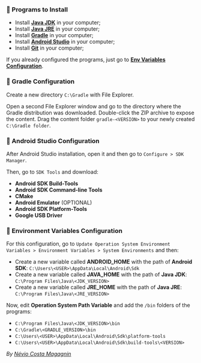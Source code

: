 ### :beginner: Programs to Install

- Install **[Java JDK](https://www.oracle.com/br/java/technologies/javase/javase-jdk8-downloads.html)** in your computer;
- Install **[Java JRE](https://docs.oracle.com/goldengate/1212/gg-winux/GDRAD/java.htm#BGBFJHAB)** in your computer;
- Install **[Gradle](https://gradle.org/install/)** in your computer;
- Install **[Android Studio](https://developer.android.com/studio)** in your computer;
- Install **[Git](https://git-scm.com/downloads)** in your computer;

If you already configured the programs, just go to **[Env Variables Configuration](https://github.com/NEVI0/how-to-configure-mobile-environment#pencil-environment-variables-configuration)**.

### :small_orange_diamond: Gradle Configuration

Create a new directory `C:\Gradle` with File Explorer.

Open a second File Explorer window and go to the directory where the Gradle distribution was downloaded. Double-click the ZIP archive to expose the content. Drag the content folder `gradle-<VERSION>` to your newly created `C:\Gradle folder`.

### :small_orange_diamond: Android Studio Configuration

After Android Studio installation, open it and then go to `Configure > SDK Manager`.

Then, go to `SDK Tools` and download:
- **Android SDK Build-Tools**
- **Android SDK Command-line Tools**
- **CMake**
- **Android Emulator** (OPTIONAL)
- **Android SDK Platform-Tools**
- **Google USB Driver**

### :pencil: Environment Variables Configuration

For this configuration, go to `Update Operation System Environment Variables > Environment Variables > System Environments` and then:

- Create a new variable called **ANDROID_HOME** with the path of **Android SDK**: `C:\Users\<USER>\AppData\Local\Android\Sdk`
- Create a new variable called **JAVA_HOME** with the path of **Java JDK**: `C:\Program Files\Java\<JDK_VERSION>`
- Create a new variable called **JRE_HOME** with the path of **Java JRE**: `C:\Program Files\Java\<JRE_VERSION>`

Now, edit **Operation System Path Variable** and add the `/bin` folders of the programs:

- `C:\Program Files\Java\<JDK_VERSION>\bin`
- `C:\Gradle\<GRADLE_VERSION>\bin`
- `C:\Users\<USER>\AppData\Local\Android\Sdk\platform-tools`
- `C:\Users\<USER>\AppData\Local\Android\Sdk\build-tools\<VERSION>`

*By [Névio Costa Magagnin](https://www.linkedin.com/in/n%C3%A9vio-magagnin-045710177/)*
